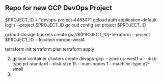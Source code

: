 ## Repo for new GCP DevOps Project

$PROJECT_ID = "devops-project-448307"
gcloud auth application-default login --project $PROJECT_ID
gcloud config set project $PROJECT_ID

gcloud storage buckets create gs://${PROJECT_ID}-terraform --project $PROJECT_ID --location europe-west4


terraform init
terraform plan
terraform apply



2. gcloud container clusters create devops-gcp --zone us-west1-a --disk-type pd-standard --disk-size 15 --num-nodes 1 --machine-type e2-small
3. 